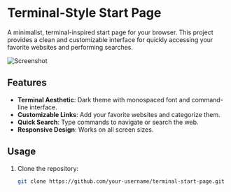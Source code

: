 # Terminal-Style Start Page

A minimalist, terminal-inspired start page for your browser. This project provides a clean and customizable interface for quickly accessing your favorite websites and performing searches.

![Screenshot](screenshot.png) <!-- Add a screenshot if you have one -->

## Features
- **Terminal Aesthetic**: Dark theme with monospaced font and command-line interface.
- **Customizable Links**: Add your favorite websites and categorize them.
- **Quick Search**: Type commands to navigate or search the web.
- **Responsive Design**: Works on all screen sizes.

## Usage
1. Clone the repository:
   ```bash
   git clone https://github.com/your-username/terminal-start-page.git
